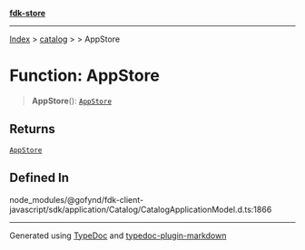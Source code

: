 [**fdk-store**](../../../README.md)
***

[Index](../../../API.md) > [catalog](../../README.md) > [<internal>](../README.md) > AppStore

# Function: AppStore

> **AppStore**(): [`AppStore`](../type-aliases/type-alias.AppStore.md)

## Returns

[`AppStore`](../type-aliases/type-alias.AppStore.md)

## Defined In

node\_modules/@gofynd/fdk-client-javascript/sdk/application/Catalog/CatalogApplicationModel.d.ts:1866

***
Generated using [TypeDoc](https://typedoc.org/) and [typedoc-plugin-markdown](https://www.npmjs.com/package/typedoc-plugin-markdown)
